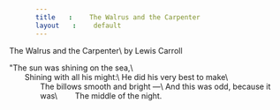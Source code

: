 ```yaml
---
title: The Walrus and the Carpenter
layout: default
---
```

<style>span {display: inline-block; margin-left: 2em;}</style>
The Walrus and the Carpenter\\
by Lewis Carroll

"The sun was shining on the sea,\\
<span/>Shining with all his might:\\
He did his very best to make\\
<span/>The billows smooth and bright —\\
And this was odd, because it was\\
<span/>The middle of the night.

